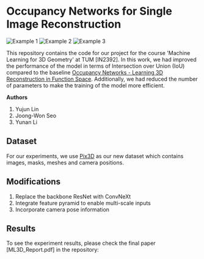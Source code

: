 # Occupancy Networks for Single Image Reconstruction
![Example 1](img/00.gif)
![Example 2](img/01.gif)
![Example 3](img/02.gif)

This repository contains the code for our project for the course 'Machine Learning for 3D Geometry' at TUM [IN2392]. In this work, we had improved the performance of the model in terms of Intersection over Union (IoU) compared to the baseline [Occupancy Networks - Learning 3D Reconstruction in Function Space](https://avg.is.tuebingen.mpg.de/publications/occupancy-networks). Additionally, we had reduced the number of parameters to make the training of the model more efficient.


<strong>Authors</strong>
1. Yujun Lin
2. Joong-Won Seo
3. Yunan Li



## Dataset

For our experiments, we use [Pix3D](https://github.com/xingyuansun/pix3d) as our new dataset which contains images, masks, meshes and camera positions.

## Modifications
1. Replace the backbone ResNet with ConvNeXt
2. Integrate feature pyramid to enable multi-scale inputs
3. Incorporate camera pose information

## Results
To see the experiment results, please check the final paper [ML3D_Report.pdf] in the repository: 
